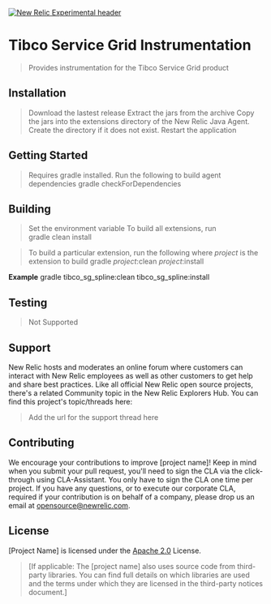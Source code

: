 [![New Relic Experimental header](https://github.com/newrelic/opensource-website/raw/master/src/images/categories/Experimental.png)](https://opensource.newrelic.com/oss-category/#new-relic-experimental)

# Tibco Service Grid Instrumentation

> Provides instrumentation for the Tibco Service Grid product

## Installation

> Download the lastest release
> Extract the jars from the archive
> Copy the jars into the extensions directory of the New Relic Java Agent.  Create the directory if it does not exist.
> Restart the application

## Getting Started
> Requires gradle installed.
> Run the following to build agent dependencies
gradle checkForDependencies

## Building
> Set the environment variable
> To build all extensions, run  
gradle clean install
  
> To build a particular extension, run the following where *project* is the extension to build
gradle *project*:clean *project*:install

**Example**
gradle tibco_sg_spline:clean tibco_sg_spline:install

## Testing

> Not Supported

## Support

New Relic hosts and moderates an online forum where customers can interact with New Relic employees as well as other customers to get help and share best practices. Like all official New Relic open source projects, there's a related Community topic in the New Relic Explorers Hub. You can find this project's topic/threads here:

>Add the url for the support thread here

## Contributing
We encourage your contributions to improve [project name]! Keep in mind when you submit your pull request, you'll need to sign the CLA via the click-through using CLA-Assistant. You only have to sign the CLA one time per project.
If you have any questions, or to execute our corporate CLA, required if your contribution is on behalf of a company,  please drop us an email at opensource@newrelic.com.

## License
[Project Name] is licensed under the [Apache 2.0](http://apache.org/licenses/LICENSE-2.0.txt) License.
>[If applicable: The [project name] also uses source code from third-party libraries. You can find full details on which libraries are used and the terms under which they are licensed in the third-party notices document.]
